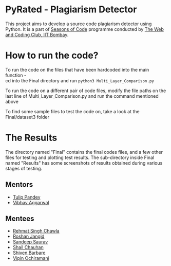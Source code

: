 # PyRated - Plagiarism Detector
This project aims to develop a source code plagiarism detector using Python. It is a part of [Seasons of Code](https://wncc-iitb.org/soc/) programme conducted by [The Web and Coding Club, IIT Bombay](https://wncc-iitb.org/).

# How to run the code?
To run the code on the files that have been hardcoded into the main function - <br>
cd into the Final directory and run `python3 Multi_Layer_Comparison.py` <br>

To run the code on a different pair of code files, modify the file paths on the last line of Multi_Layer_Comparison.py and run the command mentioned above <br>

To find some sample files to test the code on, take a look at the Final/dataset3 folder <br>

# The Results
The directory named "Final" contains the final codes files, and a few other files for testing and plotting test results. The sub-directory inside Final named "Results" has some screenshots of results obtained during various stages of testing.

## Mentors
- [Tulip Pandey](https://github.com/tulip16)
- [Vibhav Aggarwal](https://github.com/vibhav011)

## Mentees
- [Rehmat Singh Chawla](https://github.com/R-Bread)
- [Roshan Jangid](https://github.com/aarjayy)
- [Sandeep Saurav](https://github.com/Sandeep10021)
- [Shail Chauhan](https://github.com/shailchauhann)
- [Shiven Barbare](https://github.com/bshiven01)
- [Vipin Ochiramani](https://github.com/Vipinochiramani73)

